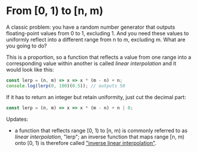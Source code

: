 # From \[0, 1\) to \[n, m\)

A classic problem: you have a random number generator that outputs floating-point values from 0 to 1, excluding 1. And you need these values to uniformly reflect into a different range from n to m, excluding m. What are you going to do?

This is a proportion, so a function that reflects a value from one range into a corresponding value within another is called _linear interpolation_ and it would look like this:

```javascript
const lerp = (n, m) => x => x * (m - n) + n;
console.log(lerp(0, 100)(0.5)); // outputs 50
```

If it has to return an integer but retain uniformity, just cut the decimal part:

```javascript
const lerp = (n, m) => x => x * (m - n) + n | 0;
```

Updates:

- a function that reflects range \[0, 1\) to \[n, m\) is commonly referred to as _linear interpolation_, "lerp"; an inverse function that maps range \[n, m\) onto \[0, 1\) is therefore called ["inverse linear interpolation"](https://twitter.com/mattdesl/status/1031629105266126849).
